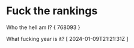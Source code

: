 # Fuck the rankings

Who the hell am I?
{ 768093 }

What fucking year is it?
[ 2024-01-09T21:21:31Z ]
